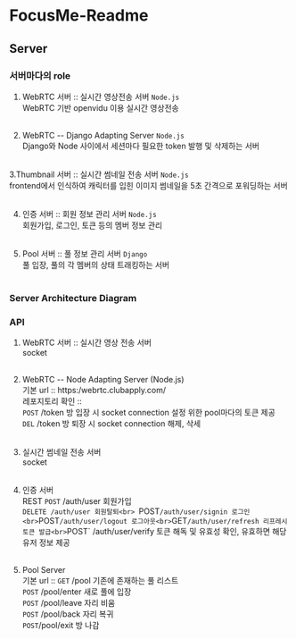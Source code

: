 # FocusMe-Readme

##  Server

### 서버마다의 role
1. WebRTC 서버 :: 실시간 영상전송 서버 `Node.js`<br>
WebRTC 기반 openvidu 이용 실시간 영상전송<br><br>

2. WebRTC -- Django Adapting Server `Node.js`<br>
Django와 Node 사이에서 세션마다 필요한 token 발행 및 삭제하는 서버<br><br>

3.Thumbnail 서버 :: 실시간 썸네일 전송 서버 `Node.js`<br>
frontend에서 인식하여 캐릭터를 입힌 이미지 썸네일을 5초 간격으로 포워딩하는 서버<br><br>

4. 인증 서버 :: 회원 정보 관리 서버 `Node.js`<br>
회원가입, 로그인, 토큰 등의 멤버 정보 관리<br><br>

5. Pool 서버 :: 풀 정보 관리 서버 `Django`<br>
풀 입장, 풀의 각 멤버의 상태 트래킹하는 서버<br><br>

### Server Architecture Diagram<br>


### API<br>

1. WebRTC 서버 :: 실시간 영상 전송 서버<br>
socket<br><br>

2. WebRTC -- Node Adapting Server (Node.js)<br>
기본 url :: https:/webrtc.clubapply.com/ <br>
레포지토리 확인 :: <br>
`POST` /token 방 입장 시 socket connection 설정 위한 pool마다의 토큰 제공 <br>
`DEL` /token 방 퇴장 시 socket connection 해제, 삭세<br><br>

3. 실시간 썸네일 전송 서버<br>
socket<br><br>

4. 인증 서버 <br>
REST
`POST` /auth/user 회원가입<br>
`DELETE /auth/user 회원탈퇴<br>
`POST` /auth/user/signin 로그인<br>
`POST` /auth/user/logout 로그아웃<br>
`GET` /auth/user/refresh 리프레시 토큰 발급<br>
`POST` /auth/user/verify 토큰 해독 및 유효성 확인, 유효하면 해당 유저 정보 제공<br><br>

5. Pool Server<br>
기본 url :: 
`GET` /pool 기존에 존재하는 풀 리스트 <br>
`POST` /pool/enter 새로 풀에 입장<br>
`POST` /pool/leave 자리 비움<br>
`POST` /pool/back 자리 복귀<br>
`POST`/pool/exit 방 나감<br><br>
